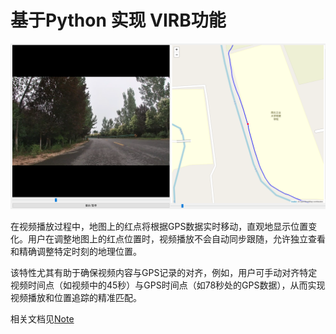 # 基于Python 实现 VIRB功能

![](imgs/gui_demo1.png)

在视频播放过程中，地图上的红点将根据GPS数据实时移动，直观地显示位置变化。用户在调整地图上的红点位置时，视频播放不会自动同步跟随，允许独立查看和精确调整特定时刻的地理位置。

该特性尤其有助于确保视频内容与GPS记录的对齐，例如，用户可手动对齐特定视频时间点（如视频中的45秒）与GPS时间点（如78秒处的GPS数据），从而实现视频播放和位置追踪的精准匹配。



相关文档见[Note](https://github.com/lzhqw/OpenVIRB/blob/main/Note.md)
